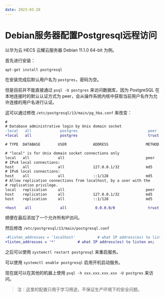 ```yaml
---
date: 2023-03-28
---
```


# Debian服务器配置Postgresql远程访问

以华为云 HECS 云耀云服务器 Debian 11.1.0 64-bit 为例。

首先进行安装：

```shell
apt-get install postgresql
```

在安装完成后默认用户名为 `postgres`，密码为空。

但是目前并不能直接通过 `psql -U postgres` 来访问数据库，因为 PostgreSQL 在本地连接时的默认认证方式为 peer，会从操作系统内核中获取当前用户名作为允许连接的用户名进行认证。

这可以通过修改 `/etc/postgresql/13/main/pg_hba.conf` 来改变：

```diff
#
# Database administrative login by Unix domain socket
-local   all             postgres                                peer
+local   all             postgres                                trust

# TYPE  DATABASE        USER            ADDRESS                 METHOD

# "local" is for Unix domain socket connections only
local   all             all                                     peer
# IPv4 local connections:
host    all             all             127.0.0.1/32            md5
# IPv6 local connections:
host    all             all             ::1/128                 md5
# Allow replication connections from localhost, by a user with the
# replication privilege.
local   replication     all                                     peer
host    replication     all             127.0.0.1/32            md5
host    replication     all             ::1/128                 md5

+host    all             all             0.0.0.0/0               trust
```

顺便在最后添加了一个允许所有IP访问。

然后修改 `/etc/postgresql/13/main/postgresql.conf`

```diff
-#listen_addresses = 'localhost'          # what IP address(es) to listen on;
+listen_addresses = '*'          # what IP address(es) to listen on;
```

之后可以使用 `systemctl restart postgresql` 来重启服务。

可以使用 `systemctl enable postgresql` 启用开机启动服务。

现在就可以在其他的机器上使用 `psql -h xxx.xxx.xxx.xxx -U postgres` 来访问。

> 注：这里的配置只用于学习用途，不保证生产环境下的安全问题。